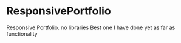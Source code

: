 # ResponsivePortfolio
Responsive Portfolio. no libraries Best one I have done yet as far as functionality
